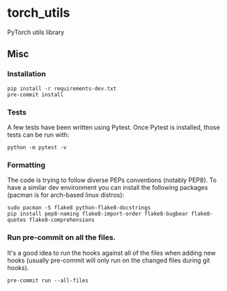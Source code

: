 # torch_utils
PyTorch utils library



## Misc
### Installation
```
pip install -r requirements-dev.txt
pre-commit install
```

### Tests
A few tests have been written using Pytest. Once Pytest is installed, those tests can be run with:
```
python -m pytest -v
```

### Formatting
The code is trying to follow diverse PEPs conventions (notably PEP8). To have a similar dev environment you can install the following packages (pacman is for arch-based linux distros):
```
sudo pacman -S flake8 python-flake8-docstrings
pip install pep8-naming flake8-import-order flake8-bugbear flake8-quotes flake8-comprehensions
```

### Run pre-commit on all the files.
It's a good idea to run the hooks against all of the files when adding new hooks (usually pre-commit will only run on the changed files during git hooks).
```
pre-commit run --all-files
```
